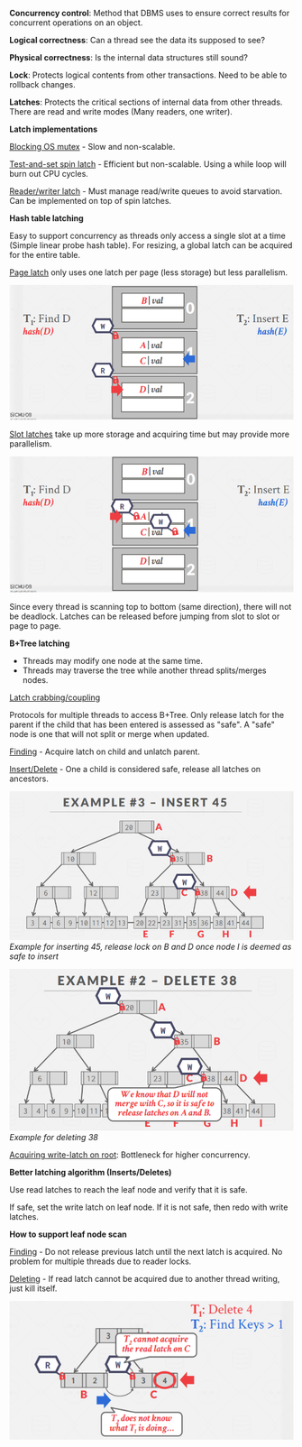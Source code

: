 **Concurrency control**: Method that DBMS uses to ensure correct results for concurrent operations on an object.

**Logical correctness**: Can a thread see the data its supposed to see?

**Physical correctness**: Is the internal data structures still sound?

**Lock**: Protects logical contents from other transactions. Need to be able to rollback changes.

**Latches**: Protects the critical sections of internal data from other threads. There are read and write modes (Many readers, one writer).

**Latch implementations**

<ins>Blocking OS mutex</ins> - Slow and non-scalable.

<ins>Test-and-set spin latch</ins> - Efficient but non-scalable. Using a while loop will burn out CPU cycles.

<ins>Reader/writer latch</ins> - Must manage read/write queues to avoid starvation. Can be implemented on top of spin latches.

**Hash table latching**

Easy to support concurrency as threads only access a single slot at a time (Simple linear probe hash table). For resizing, a global latch can be acquired for the entire table.

<ins>Page latch</ins> only uses one latch per page (less storage) but less parallelism.

![](images/Pasted%20image%2020221011173615.png)

<ins>Slot latches</ins> take up more storage and acquiring time but may provide more parallelism.

![](images/Pasted%20image%2020221011173648.png)

Since every thread is scanning top to bottom (same direction), there will not be deadlock. Latches can be released before jumping from slot to slot or page to page.

**B+Tree latching**

- Threads may modify one node at the same time.
- Threads may traverse the tree while another thread splits/merges nodes.

<ins>Latch crabbing/coupling</ins>

Protocols for multiple threads to access B+Tree. Only release latch for the parent if the child that has been entered is assessed as "safe". A "safe" node is one that will not split or merge when updated.

<ins>Finding</ins> - Acquire latch on child and unlatch parent.

<ins>Insert/Delete</ins> - One a child is considered safe, release all latches on ancestors.

![](images/Pasted%20image%2020221011174459.png)
*Example for inserting 45, release lock on B and D once node I is deemed as safe to insert*

![](images/Pasted%20image%2020221011174358.png)
*Example for deleting 38*

<ins>Acquiring write-latch on root</ins>: Bottleneck for higher concurrency.

**Better latching algorithm (Inserts/Deletes)**

Use read latches to reach the leaf node and verify that it is safe. 

If safe, set the write latch on leaf node. If it is not safe, then redo with write latches.

**How to support leaf node scan**

<ins>Finding</ins> - Do not release previous latch until the next latch is acquired. No problem for multiple threads due to reader locks.

<ins>Deleting</ins> - If read latch cannot be acquired due to another thread writing, just kill itself.

![](images/Pasted%20image%2020220927142030.png)